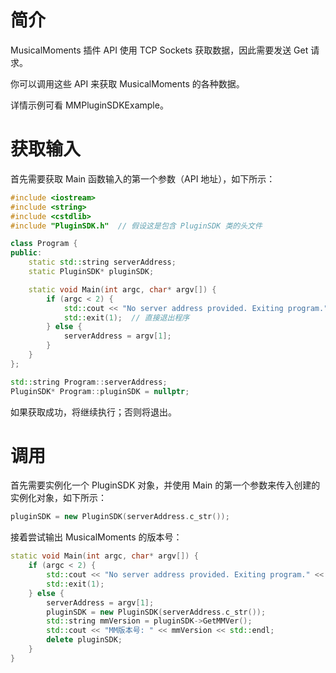 # 简介
MusicalMoments 插件 API 使用 TCP Sockets 获取数据，因此需要发送 Get 请求。

你可以调用这些 API 来获取 MusicalMoments 的各种数据。

详情示例可看 MMPluginSDKExample。

# 获取输入
首先需要获取 Main 函数输入的第一个参数（API 地址），如下所示：
```cpp
#include <iostream>
#include <string>
#include <cstdlib>
#include "PluginSDK.h"  // 假设这是包含 PluginSDK 类的头文件

class Program {
public:
    static std::string serverAddress;
    static PluginSDK* pluginSDK;

    static void Main(int argc, char* argv[]) {
        if (argc < 2) {
            std::cout << "No server address provided. Exiting program." << std::endl;
            std::exit(1);  // 直接退出程序
        } else {
            serverAddress = argv[1];
        }
    }
};

std::string Program::serverAddress;
PluginSDK* Program::pluginSDK = nullptr;
```
如果获取成功，将继续执行；否则将退出。

# 调用
首先需要实例化一个 PluginSDK 对象，并使用 Main 的第一个参数来传入创建的实例化对象，如下所示：
```cpp
pluginSDK = new PluginSDK(serverAddress.c_str());
```
接着尝试输出 MusicalMoments 的版本号：
```cpp
static void Main(int argc, char* argv[]) {
    if (argc < 2) {
        std::cout << "No server address provided. Exiting program." << std::endl;
        std::exit(1);
    } else {
        serverAddress = argv[1];
        pluginSDK = new PluginSDK(serverAddress.c_str());
        std::string mmVersion = pluginSDK->GetMMVer();
        std::cout << "MM版本号: " << mmVersion << std::endl;
        delete pluginSDK;
    }
}
```
